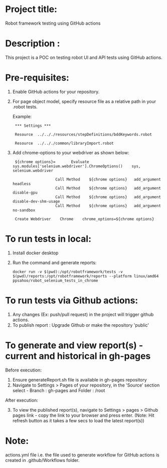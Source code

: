 # Project title:
Robot framework testing using GitHub actions

# Description :
This project is a POC on testing robot UI and API tests using GitHub actions.

# Pre-requisites:
1. Enable GitHub actions for your repository.
2. For page object model, specify resource file as a relative path in your .robot tests.
   
   Example:
   
        *** Settings ***
  
        Resource  ../.././resources/stepDefinitions/bddKeywords.robot

        Resource  ../.././common/libraryImport.robot

3. Add chrome-options to your webdriver as shown below:

        ${chrome options}=       Evaluate     sys.modules['selenium.webdriver'].ChromeOptions()    sys, selenium.webdriver
  
                          Call Method    ${chrome options}   add_argument    headless
                          Call Method    ${chrome options}   add_argument    disable-gpu
                          Call Method    ${chrome options}   add_argument    disable-dev-shm-usage
                          Call Method    ${chrome options}   add_argument    no-sandbox

        Create Webdriver    Chrome    chrome_options=${chrome options}
        
 # To run tests in local:
 
 1. Install docker desktop
 2. Run the command and generate reports:
 
        docker run -v $(pwd):/opt/robotframework/tests -v $(pwd)/reports:/opt/robotframework/reports --platform linux/amd64 ppsahoo/robot_selenium_tests_in_chrome
        
 # To run tests via Github actions:
 
 1. Any changes (Ex: push/pull request) in the project will trigger github actions.
 2. To publish report : Upgrade Github or make the repository 'public'

# To generate and view report(s) - current and historical in gh-pages

Before execution:

 1. Ensure generateReport.sh file is available in gh-pages repository
 2. Navigate to Settings > Pages of your repository, in the 'Source' section select - Branch : gh-pages and Folder : /root

After execution:

 3. To view the published report(s), navigate to Settings > pages > Github pages link - copy the link to your browser and press enter.
    (Note: Hit refresh button as it takes a few secs to load the latest report(s))    
        
# Note:
 actions.yml file i.e. the file used to generate workflow for GitHub actions is created in .github/Workflows folder.
